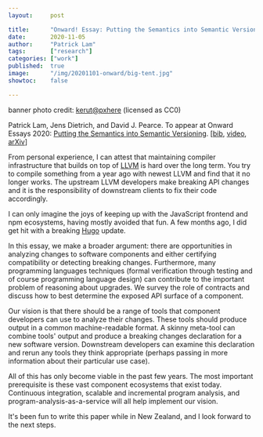 ```yaml
---
layout:     post

title:      "Onward! Essay: Putting the Semantics into Semantic Versioning"
date:       2020-11-05
author:     "Patrick Lam"
tags:       ["research"]
categories: ["work"]
published:  true
image:      "/img/20201101-onward/big-tent.jpg"
showtoc:    false

---
```


banner photo credit: <a href="https://pxhere.com/en/photo/1604110">kerut@pxhere</a> (licensed as CC0)

Patrick Lam, Jens Dietrich, and David J. Pearce. To appear at Onward Essays 2020: <a href="/papers/20.onward.semsemver.pdf">Putting the Semantics into Semantic Versioning</a>. [<a href="/papers/20.onward.semsemver.bib">bib</a>, <a href="https://youtu.be/Pr4q0J1x7iI">video</a>, <a href="https://arxiv.org/abs/2008.07069">arXiv</a>]

From personal experience, I can attest that maintaining compiler infrastructure that builds on top of <a href="https://llvm.org/">LLVM</a> is hard over the long term. You try to compile something from a year ago with newest LLVM and find that it no longer works. The upstream LLVM developers make breaking API changes and it is the responsibility of downstream clients to fix their code accordingly.

I can only imagine the joys of keeping up with the JavaScript frontend and npm ecosystems, having mostly avoided that fun. A few months ago, I did get hit with a breaking <a href="https://gohugo.io">Hugo</a> update.

In this essay, we make a broader argument: there are opportunities in analyzing changes to software components and either certifying compatibility or detecting breaking changes. Furthermore, many programming languages techniques (formal verification through testing and of course programming language design) can contribute to the important problem of reasoning about upgrades. We survey the role of contracts and discuss how to best determine the exposed API surface of a component.

Our vision is that there should be a range of tools that component developers can use to analyze their changes. These tools should produce output in a common machine-readable format. A skinny meta-tool can combine tools' output and produce a breaking changes declaration for a new software version. Downstream developers can examine this declaration and rerun any tools they think appropriate (perhaps passing in more information about their particular use case).

All of this has only become viable in the past few years. The most important prerequisite is these vast component ecosystems that exist today. Continuous integration, scalable and incremental program analysis, and program-analysis-as-a-service will all help implement our vision.

It's been fun to write this paper while in New Zealand, and I look forward to the next steps.


